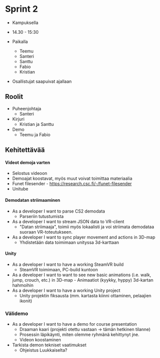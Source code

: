 # Sprint 2

- Kampuksella
- 14.30 - 15:30

- Paikalla
  - Teemu
  - Santeri
  - Santtu
  - Fabio
  - Kristian
  
- Osallistujat saapuivat ajallaan

## Roolit
- Puheenjohtaja
  - Santeri
- Kirjuri
  - Kristian ja Santtu
- Demo
  - Teemu ja Fabio

## Kehitettävää

#### Videot demoja varten
- Selostus videoon
- Demoajat koostavat, myös muut voivat toimittaa materiaalia
- Funet filesender - https://research.csc.fi/-/funet-filesender
- Unitube
#### Demodatan striimaaminen
- As a developer I want to parse CS2 demodata
    - Parseriin tutustumista
- As a developer I want to stream JSON data to VR-client
    - "Datan striimaaja", toimii myös lokaalisti ja voi striimata demodataa suoraan VR-toteutukseen.
- As a developer I want to sync player movement and actions in 3D-map
    - Yhdistetään data toimimaan unityssa 3d-karttaan
#### Unity
- As a developer I want to have a working SteamVR build
    - SteamVR toimimaan, PC-build kuntoon
- As a developer I want to want to see new basic animations (i.e. walk, jump, crouch, etc.) in 3D-map
        - Animaatiot (kyykky, hyppy) 3d-kartan hahmoihin
- As a developer I want to have a working Unity project
    - Unity projektin fiksausta (mm. kartasta kiinni ottaminen, pelaajien ikonit)
### Välidemo
- As a developer I want to have a demo for course presentation
    - Draaman kaari (projekti otettu vastaan -> tämän hetkinen tilanne)
    - Prosessin läpikäynti, miten olemme ryhmänä kehittynyt jne.
    - Videon koostaminen
- Tarkista demon tekniset vaatimukset
    - Ohjeistus Luukkaiselta?